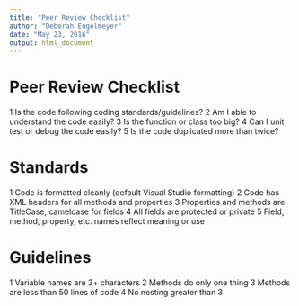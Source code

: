 ```yaml
---
title: "Peer Review Checklist"
author: "Deborah Engelmeyer"
date: "May 23, 2016"
output: html_document
---
```

# Peer Review Checklist
1 Is the code following coding standards/guidelines?
2 Am I able to understand the code easily?
3 Is the function or class too big?
4 Can I unit test or debug the code easily?
5 Is the code duplicated more than twice?

# Standards
1 Code is formatted cleanly (default Visual Studio formatting)
2 Code has XML headers for all methods and properties
3 Properties and methods are TitleCase, camelcase for fields
4 All fields are protected or private
5 Field, method, property, etc. names reflect meaning or use

# Guidelines
1 Variable names are 3+ characters
2 Methods do only one thing
3 Methods are less than 50 lines of code
4 No nesting greater than 3
